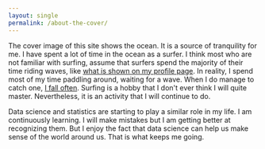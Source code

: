 ```yaml
---
layout: single
permalink: /about-the-cover/
---
```


The cover image of this site shows the ocean. It is a source of tranquility for me. I have spent a lot of time in the ocean as a surfer. I think most who are not familiar with surfing, assume that surfers spend the majority of their time riding waves, like [what is shown on my profile page](/assets/surfingBW.png). In reality, I spend most of my time paddling around, waiting for a wave. When I do manage to catch one, [I fall often](/assets/FILE0015_fallingBW.png). Surfing is a hobby that I don't ever think I will quite master. Nevertheless, it is an activity that I will continue to do.

Data science and statistics are starting to play a similar role in my life. I am continuously learning. I will make mistakes but I am getting better at recognizing them. But I enjoy the fact that data science can help us make sense of the world around us. That is what keeps me going.

